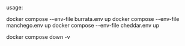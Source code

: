 usage:

docker compose --env-file burrata.env up
docker compose --env-file manchego.env up
docker compose --env-file cheddar.env up

docker compose down -v
